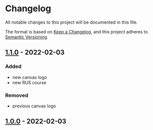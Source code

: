 # Changelog
All notable changes to this project will be documented in this file.

The format is based on [Keep a Changelog](https://keepachangelog.com/en/1.0.0/),
and this project adheres to [Semantic Versioning](https://semver.org/spec/v2.0.0.html).





## [1.1.0] - 2022-02-03
### Added
- new canvas logo
- new RUS course

### Removed
- previous canvas logo


## [1.0.0] - 2022-02-03



[1.1.0]: https://github.com/IlyaMoroz92/DZ16/compare/1.0.0...1.1.0
[1.0.0]: https://github.com/IlyaMoroz92/DZ16/releases/tag/1.0.0
